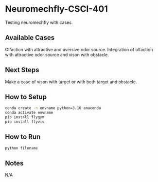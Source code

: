 # Neuromechfly-CSCI-401
Testing neuromechfly with cases.

## Available Cases
Olfaction with attractive and aversive odor source.
Integration of olfaction with attractive odor source and vison with obstacle.

## Next Steps
Make a case of vison with target or with both target and obstacle.

## How to Setup
```sh
conda create -n envname python=3.10 anaconda
conda activate envname
pip install flygym
pip install flyvis
```

## How to Run
```sh
python filename
```

## Notes
N/A
